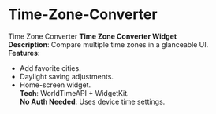 # Time-Zone-Converter
Time Zone Converter
**Time Zone Converter Widget**  
**Description**: Compare multiple time zones in a glanceable UI.  
**Features**:  
- Add favorite cities.  
- Daylight saving adjustments.  
- Home-screen widget.  
**Tech**: WorldTimeAPI + WidgetKit.  
**No Auth Needed**: Uses device time settings.
